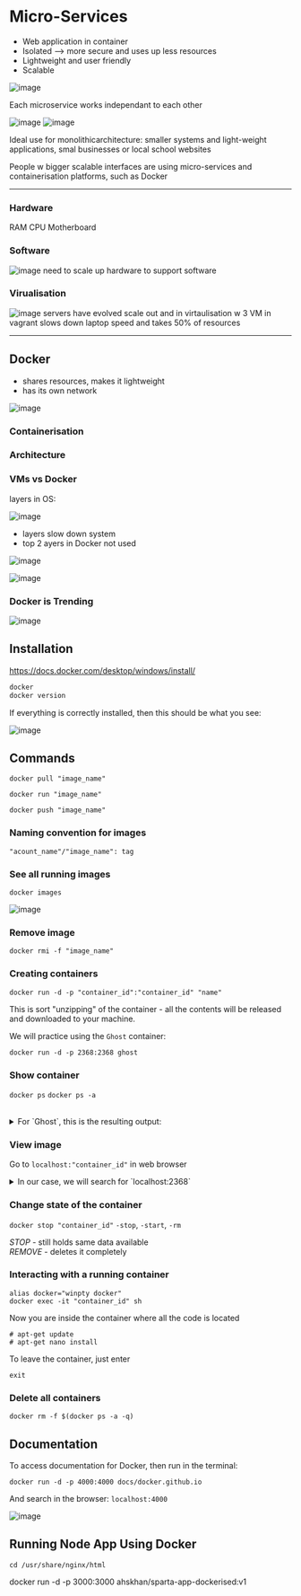 # Micro-Services

- Web application in container
- Isolated --> more secure and uses up less resources
- Lightweight and user friendly
- Scalable

![image](https://user-images.githubusercontent.com/88186581/134932707-feeb9f85-0f48-41e3-bad9-ad4033391085.png)

Each microservice works independant to each other

![image](https://user-images.githubusercontent.com/88186581/134933334-fd80d3dd-0795-41fa-8ddb-0800565fc7b4.png)
![image](https://user-images.githubusercontent.com/88186581/134933388-ba3c4971-e4df-4044-8e84-4d15a7ee1b1d.png)

Ideal use for monolithicarchitecture: smaller systems and light-weight applications, smal businesses or local school websites
 
People w bigger scalable interfaces are using micro-services and containerisation platforms, such as Docker

---

### Hardware
RAM
CPU
Motherboard
### Software
![image](https://user-images.githubusercontent.com/88186581/134934358-a9ff81f0-4164-4c95-88b5-96ee6218517f.png)
need to scale up hardware to support software
### Virualisation
![image](https://user-images.githubusercontent.com/88186581/134934491-dcab706b-3b36-4bd1-943d-578e8d7084e7.png)
servers have evolved
scale out and in
virtaulisation w 3 VM in vagrant slows down laptop speed and takes 50% of resources

---

## Docker

- shares resources, makes it lightweight
- has its own network

![image](https://user-images.githubusercontent.com/88186581/134934927-649a0df2-6ce9-446c-9833-9ebbde5232cb.png)

### Containerisation

### Architecture

### VMs vs Docker

layers in OS:

![image](https://user-images.githubusercontent.com/88186581/134935553-e4c5d225-42e8-453f-8ffb-382be8e3b81f.png)

- layers slow down system
- top 2 ayers in Docker not used

![image](https://user-images.githubusercontent.com/88186581/134935772-3c67cd1a-318f-4206-98af-66e74dbf6f5d.png)

![image](https://user-images.githubusercontent.com/88186581/134936141-08d9f0f1-7067-4f9e-a299-8644dd2cb15f.png)

### Docker is Trending

![image](https://user-images.githubusercontent.com/88186581/134936478-3f0ad583-ba91-40a7-9ba8-86e8c53f739c.png)

## Installation

https://docs.docker.com/desktop/windows/install/

```bash
docker
docker version
```
If everything is correctly installed, then this should be what you see:

![image](https://user-images.githubusercontent.com/88186581/135101175-93bbd1c0-754f-4067-acd6-09b12db35cfd.png)

## Commands

`docker pull "image_name"`

`docker run "image_name"`

`docker push "image_name"`

### Naming convention for images

`"acount_name"/"image_name": tag`

### See all running images

`docker images`

![image](https://user-images.githubusercontent.com/88186581/135104643-84955f26-5085-49ea-9146-3b3bd00008ee.png)

### Remove image
`docker rmi -f "image_name"`

### Creating containers

```
docker run -d -p "container_id":"container_id" "name"
```
This is sort "unzipping" of the container - all the contents will be released and downloaded to your machine.

We will practice using the `Ghost` container:

```
docker run -d -p 2368:2368 ghost
```

### Show container

`docker ps`
`docker ps -a`

<br>
<details>
<summary>For `Ghost`, this is the resulting output:</summary>
<br>
 
```
CONTAINER ID   IMAGE     COMMAND                  CREATED          STATUS          PORTS                                       NAMES
a807d8be43d9   ghost     "docker-entrypoint.s…"   19 seconds ago   Up 14 seconds   0.0.0.0:2368->2368/tcp, :::2368->2368/tcp   wonderful_visvesvaraya
```
</details>

### View image

Go to `localhost:"container_id"` in web browser

<details>
<summary>In our case, we will search for `localhost:2368`</summary>
<br>
 
![image](https://user-images.githubusercontent.com/88186581/135109378-cc9b49a4-f6f8-4596-a1dc-d966ed26d79b.png)
</details>

### Change state of the container

`docker stop "container_id"`
`-stop`, `-start`, `-rm`

*STOP* - still holds same data available <br>
*REMOVE* - deletes it completely

### Interacting with a running container

```
alias docker="winpty docker"
docker exec -it "container_id" sh
```

Now you are inside the container where all the code is located

```docker
# apt-get update
# apt-get nano install
```
To leave the container, just enter

```docker
exit
```

### Delete all containers

```
docker rm -f $(docker ps -a -q)
```

## Documentation

To access documentation for Docker, then run in the terminal:
```
docker run -d -p 4000:4000 docs/docker.github.io
```

And search in the browser: `localhost:4000`

![image](https://user-images.githubusercontent.com/88186581/135111967-9f95b034-40b2-4571-8dba-5bf3f769767d.png)


## Running Node App Using Docker


```
cd /usr/share/nginx/html
```

docker run -d -p 3000:3000 ahskhan/sparta-app-dockerised:v1




